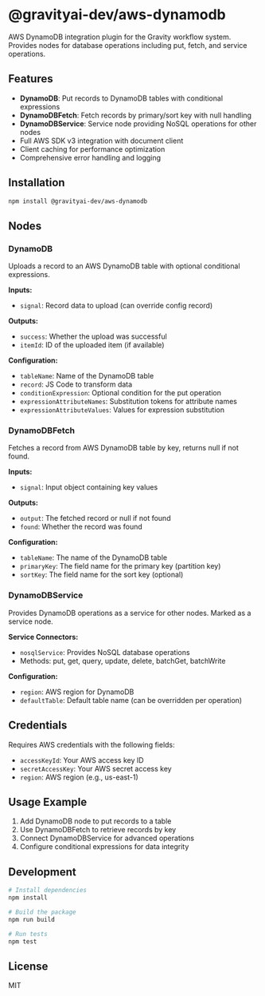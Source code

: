 # @gravityai-dev/aws-dynamodb

AWS DynamoDB integration plugin for the Gravity workflow system. Provides nodes for database operations including put, fetch, and service operations.

## Features

- **DynamoDB**: Put records to DynamoDB tables with conditional expressions
- **DynamoDBFetch**: Fetch records by primary/sort key with null handling
- **DynamoDBService**: Service node providing NoSQL operations for other nodes
- Full AWS SDK v3 integration with document client
- Client caching for performance optimization
- Comprehensive error handling and logging

## Installation

```bash
npm install @gravityai-dev/aws-dynamodb
```

## Nodes

### DynamoDB

Uploads a record to an AWS DynamoDB table with optional conditional expressions.

**Inputs:**
- `signal`: Record data to upload (can override config record)

**Outputs:**
- `success`: Whether the upload was successful
- `itemId`: ID of the uploaded item (if available)

**Configuration:**
- `tableName`: Name of the DynamoDB table
- `record`: JS Code to transform data
- `conditionExpression`: Optional condition for the put operation
- `expressionAttributeNames`: Substitution tokens for attribute names
- `expressionAttributeValues`: Values for expression substitution

### DynamoDBFetch

Fetches a record from AWS DynamoDB table by key, returns null if not found.

**Inputs:**
- `signal`: Input object containing key values

**Outputs:**
- `output`: The fetched record or null if not found
- `found`: Whether the record was found

**Configuration:**
- `tableName`: The name of the DynamoDB table
- `primaryKey`: The field name for the primary key (partition key)
- `sortKey`: The field name for the sort key (optional)

### DynamoDBService

Provides DynamoDB operations as a service for other nodes. Marked as a service node.

**Service Connectors:**
- `nosqlService`: Provides NoSQL database operations
- Methods: put, get, query, update, delete, batchGet, batchWrite

**Configuration:**
- `region`: AWS region for DynamoDB
- `defaultTable`: Default table name (can be overridden per operation)

## Credentials

Requires AWS credentials with the following fields:
- `accessKeyId`: Your AWS access key ID
- `secretAccessKey`: Your AWS secret access key
- `region`: AWS region (e.g., us-east-1)

## Usage Example

1. Add DynamoDB node to put records to a table
2. Use DynamoDBFetch to retrieve records by key
3. Connect DynamoDBService for advanced operations
4. Configure conditional expressions for data integrity

## Development

```bash
# Install dependencies
npm install

# Build the package
npm run build

# Run tests
npm test
```

## License

MIT
